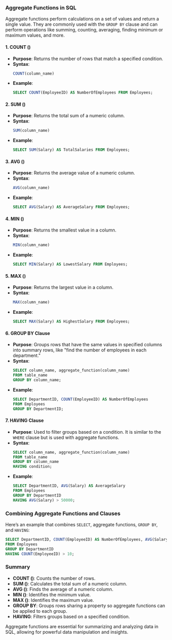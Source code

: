 ### Aggregate Functions in SQL

Aggregate functions perform calculations on a set of values and return a single value. They are commonly used with the `GROUP BY` clause and can perform operations like summing, counting, averaging, finding minimum or maximum values, and more.

#### 1. **COUNT ()**
- **Purpose**: Returns the number of rows that match a specified condition.
- **Syntax**:
  ```sql
  COUNT(column_name)
  ```
- **Example**:
  ```sql
  SELECT COUNT(EmployeeID) AS NumberOfEmployees FROM Employees;
  ```

#### 2. **SUM ()**
- **Purpose**: Returns the total sum of a numeric column.
- **Syntax**:
  ```sql
  SUM(column_name)
  ```
- **Example**:
  ```sql
  SELECT SUM(Salary) AS TotalSalaries FROM Employees;
  ```

#### 3. **AVG ()**
- **Purpose**: Returns the average value of a numeric column.
- **Syntax**:
  ```sql
  AVG(column_name)
  ```
- **Example**:
  ```sql
  SELECT AVG(Salary) AS AverageSalary FROM Employees;
  ```

#### 4. **MIN ()**
- **Purpose**: Returns the smallest value in a column.
- **Syntax**:
  ```sql
  MIN(column_name)
  ```
- **Example**:
  ```sql
  SELECT MIN(Salary) AS LowestSalary FROM Employees;
  ```

#### 5. **MAX ()**
- **Purpose**: Returns the largest value in a column.
- **Syntax**:
  ```sql
  MAX(column_name)
  ```
- **Example**:
  ```sql
  SELECT MAX(Salary) AS HighestSalary FROM Employees;
  ```

#### 6. **GROUP BY Clause**
- **Purpose**: Groups rows that have the same values in specified columns into summary rows, like "find the number of employees in each department."
- **Syntax**:
  ```sql
  SELECT column_name, aggregate_function(column_name)
  FROM table_name
  GROUP BY column_name;
  ```
- **Example**:
  ```sql
  SELECT DepartmentID, COUNT(EmployeeID) AS NumberOfEmployees
  FROM Employees
  GROUP BY DepartmentID;
  ```

#### 7. **HAVING Clause**
- **Purpose**: Used to filter groups based on a condition. It is similar to the `WHERE` clause but is used with aggregate functions.
- **Syntax**:
  ```sql
  SELECT column_name, aggregate_function(column_name)
  FROM table_name
  GROUP BY column_name
  HAVING condition;
  ```
- **Example**:
  ```sql
  SELECT DepartmentID, AVG(Salary) AS AverageSalary
  FROM Employees
  GROUP BY DepartmentID
  HAVING AVG(Salary) > 50000;
  ```

### Combining Aggregate Functions and Clauses

Here’s an example that combines `SELECT`, aggregate functions, `GROUP BY`, and `HAVING`:

```sql
SELECT DepartmentID, COUNT(EmployeeID) AS NumberOfEmployees, AVG(Salary) AS AverageSalary
FROM Employees
GROUP BY DepartmentID
HAVING COUNT(EmployeeID) > 10;
```

### Summary

- **COUNT ()**: Counts the number of rows.
- **SUM ()**: Calculates the total sum of a numeric column.
- **AVG ()**: Finds the average of a numeric column.
- **MIN ()**: Identifies the minimum value.
- **MAX ()**: Identifies the maximum value.
- **GROUP BY**: Groups rows sharing a property so aggregate functions can be applied to each group.
- **HAVING**: Filters groups based on a specified condition.

Aggregate functions are essential for summarizing and analyzing data in SQL, allowing for powerful data manipulation and insights.
